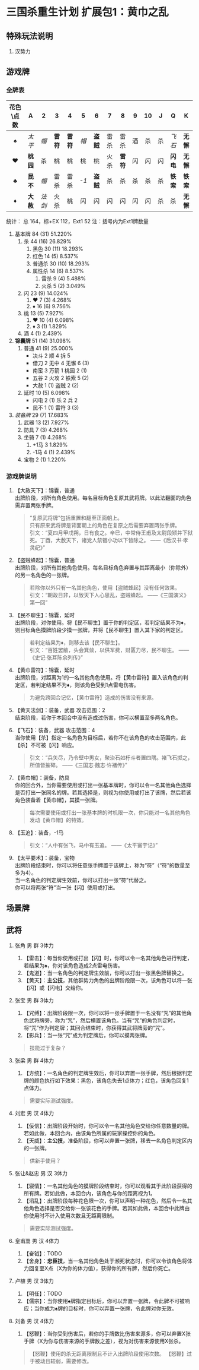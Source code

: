 # 三国杀重生计划 扩展包1：黄巾之乱

## 特殊玩法说明

1. 汉势力

## 游戏牌

### 全牌表

| 花色\点数 |    A     |   2    |    3     |    4     |   5   |    6     |   7   |    8     |   9   |  10   |   J   |    Q     |    K     |
| :-------: | :------: | :----: | :------: | :------: | :---: | :------: | :---: | :------: | :---: | :---: | :---: | :------: | :------: |
|     ♠     |  *太平*  |  *帽*  | **雷符** | **雷符** | *帽*  | **盗贼** | 雷杀  |   雷杀   |  酒   |  杀   |  杀   |  *飞石*  | **无懈** |
|     ♥     | **桃园** |   杀   |    桃    |    桃    |  桃   |    桃    | 火杀  | **雷符** |  闪   |  闪   |  闪   | **闪电** | **无懈** |
|     ♣     | **民不** |  *帽*  |   雷杀   |   雷杀   | *-1*  | **盗贼** |  杀   |    杀    |  杀   |  杀   |  杀   | **铁索** | **铁索** |
|     ♦     | **大赦** | *法剑* |   火杀   |    桃    |  闪   |    闪    |  闪   |    闪    |  闪   |  闪   |  杀   |    杀    | **无懈** |

统计： 总 164，标+EX 112，Ext1 52
注：括号内为Ext1牌数量

1. 基本牌 84 (31) 51.220%
   1. 杀 44 (16) 26.829%
      1. 黑色 30 (11) 18.293%
      2. 红色 14 (5) 8.537%
      3. 普通杀 30 (10) 18.293%
      4. 属性杀 14 (6) 8.537%
         1. 雷杀 9 (4) 5.488%
         2. 火杀 5 (2) 3.049%
   2. 闪 23 (9) 14.024%
      1. ♥ 7 (3) 4.268%
      2. ♦ 16 (6) 9.756%
   3. 桃 13 (5) 7.927%
      1. ♥ 10 (4) 6.098%
      2. ♦ 3 (1) 1.829%
   4. 酒 4 (1) 2.439%
2. **锦囊牌** 51 (14) 31.098%
   1. 普通 41 (9) 25.000%
      - 决斗 2 顺 4 拆 5
      - 借刀 2 无中 4 无懈 6 (3)
      - 南蛮 3 万箭 1 桃园 2 (1)
      - 五谷 2 火攻 2 铁索 5 (2)
      - 大赦 1 (1) 盗贼 2 (2)
   2. 延时 10 (5) 6.098%
      - 闪电 2 (1) 乐 2 兵 2
      - 民不 1 (1) 雷符 3 (3)
3. *装备牌* 29 (7) 17.683%
   1. 武器 13 (2) 7.927%
   2. 防具 7 (3) 4.268%
   3. 坐骑 7 (1) 4.268%
      1. +1马 3 1.829%
      2. -1马 4 (1) 2.439%
   4. 宝物 2 (1) 1.220%

### 游戏牌说明

1. 【大赦天下】：锦囊，普通  
    出牌阶段，对所有角色使用。每名目标角色复原其武将牌。以此法翻面的角色需弃置两张手牌。

    > “复原武将牌”包括重置和翻至正面朝上。  
    > 只有原来武将牌是背面朝上的角色在复原之后需要弃置两张手牌。  
    > 引文：“夏四月甲戌朔，日有食之。辛巳，中常侍王甫及太尉段颎并下狱死。丁酉，大赦天下，诸党人禁锢小功以下皆除之。 ——《后汉书·孝灵纪》”
2. 【盗贼蜂起】：锦囊，普通  
   出牌阶段，对所有其他角色使用。每名目标角色弃置与其距离最小（你除外）的另一名角色的一张牌。

    > 若除你以外只有一名其他角色，使用【盗贼蜂起】没有任何效果。  
    > 引文：“朝政日非，以致天下人心思乱，盗贼蜂起。  ——《三国演义》第一回”
3. 【民不聊生】：锦囊，延时  
    出牌阶段，对你使用。将【民不聊生】置于你的判定区，若判定结果不为♦，则目标角色摸牌阶段少摸一张牌，并将【民不聊生】置入其下家的判定区。

    > 若判定结果为♦，则移去该【民不聊生】。  
    > 引文：“百姓罢敝，头会箕敛，以供军费，财匮力尽，民不聊生。  ——《史记·张耳陈余列传》”
4. 【黄巾雷符】：锦囊，延时  
    出牌阶段，对距离为1的一名其他角色使用。将【黄巾雷符】置入该角色的判定区，若判定结果不为♦，则该角色受到1点雷电伤害。

    > 为避免跨回合记忆，【黄巾雷符】造成的伤害没有来源。
5. 【黄天法剑】：装备，武器 攻击范围：2  
   结束阶段，若你于本回合中没有造成过伤害，你可以横置至多两名角色。
6. 【飞石】：装备，武器 攻击范围：4  
   当你使用【杀】指定一名角色为目标后，若你不在该角色的攻击范围内，此【杀】不可被【闪】响应。

   > 引文：“兵矢尽，乃令壁中男女，聚治石如杅斗者置四隅。褚飞石掷之，所值皆摧碎。 ——《三国志·魏志·许褚传》”
7. 【黄巾帽】：装备，防具  
   你的回合外，当你需要使用或打出一张基本牌时，你可以令一名其他角色选择是否打出一张同名的牌。若其选择是，则视为你使用或打出了该牌，然后若该角色装备着【黄巾帽】，其摸一张牌。

   > 每次需要使用或打出一张基本牌的时机限一次，你只能对一名其他角色发动【黄巾帽】的特效。
8. 【玉追】：装备，-1马

   > 引文：“人中有张飞，马中有玉追。 ——《太平寰宇记》”
9. 【太平要术】：装备，宝物  
   出牌阶段结束时，你可以将任意张手牌置于该牌上，称为“符”（“符”的数量至多为4）。  
   当一名角色的判定牌生效前，你可以打出一张“符”代替之。  
   你可以将两张“符”当一张【闪】使用或打出。

## 场景牌

## 武将

1. 张角 男 群 3体力
   1. 【雷击】：每当你使用或打出【闪】时，你可以令一名其他角色进行判定，若结果为♠，你对该角色造成2点雷电伤害。
   2. 【鬼道】：当一名角色的判定牌生效前，你可以打出一张黑色牌替换之。
   3. 【黄天】：**主公技**，其他群势力角色的出牌阶段限一次，该角色可以将一张【闪】或【闪电】交给你。
2. 张宝 男 群 3体力
   1. 【咒缚】：出牌阶段限一次，你可以将一张手牌置于一名没有“咒”的其他角色武将牌旁，称为“咒”，然后横置该角色。当有“咒”的角色判定时，将“咒”作为判定牌；其回合结束时，你获得其武将牌旁的“咒”。
   2. 【影兵】：当一张“咒”成为判定牌后，你可以摸两张牌。

   > 技能过于复杂？
3. 张梁 男 群 4体力
   1. 【方统】：一名角色的判定牌生效后，你可以弃置一张手牌，然后根据判定牌的颜色执行如下效果：黑色，该角色失去1点体力；红色，该角色回复1点体力。

   > 需要实际测试强度。
4. 刘宏 男 汉 4体力
   1. 【佞信】：出牌阶段开始时，你可以令一名其他角色交给你任意数量的牌。若如此做，本回合内，由该角色所属的玩家操控你的角色。
   2. 【天威】：**主公技**，准备阶段，你可以弃置一张牌，移去一名角色判定区内的一张牌。

   > 供新手使用？
5. 张让&赵忠 男 汉 3体力
   1. 【寝情】：一名其他角色的摸牌阶段结束时，你可以观看其于此阶段获得的所有牌。若如此做，本回合内，该角色与你的距离视为1。
   2. 【滔乱】：出牌阶段每种花色限一次，你可以声明一种花色，然后令一名其他角色选择是否交给你一张该花色的手牌。若其如此做，本回合中此牌由你使用时不计入使用次数且无距离限制。

   > 需要实际测试强度。
6. 皇甫嵩 男 汉 4体力
   1. 【奋钺】：TODO
   2. 【舍身】：**忠臣技**，当一名其他角色处于濒死状态时，你可以令该角色将体力回复至X点（X为你的体力值），获得你的所有牌，然后你死亡。
7. 卢植 男 汉 3体力
   1. 【明任】：TODO
   2. 【儒宗】：当你使用♠牌指定目标后，你可以弃置一张牌，令此牌不可被响应；当你成为♠牌的目标时，你可以弃置一张牌，令此牌对你无效。
8. 刘备 男 汉 4体力
   1. 【怒鞭】：当你受到伤害后，若你的手牌数比伤害来源多，你可以弃置X张手牌（X为你与伤害来源的手牌数之差），视为对伤害来源使用X张杀。

   > 【怒鞭】使用的杀无距离限制且不计入出牌阶段使用次数。
   > 【怒鞭】过于被动且较弱，需要修改。
